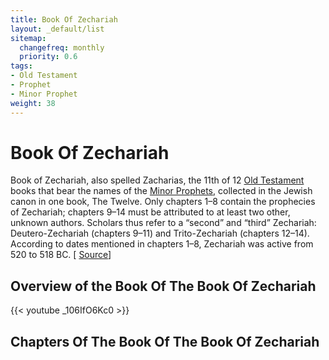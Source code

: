 ```yaml
---
title: Book Of Zechariah
layout: _default/list
sitemap:
  changefreq: monthly
  priority: 0.6
tags:
- Old Testament
- Prophet
- Minor Prophet
weight: 38
---
```

# Book Of Zechariah
Book of Zechariah, also spelled Zacharias, the 11th of 12 [Old Testament](/tags/old-testament/) books that bear the names of the [Minor Prophets](/tags/minor-prophet/), collected in the Jewish canon in one book, The Twelve. Only chapters 1–8 contain the prophecies of Zechariah; chapters 9–14 must be attributed to at least two other, unknown authors. Scholars thus refer to a “second” and “third” Zechariah: Deutero-Zechariah (chapters 9–11) and Trito-Zechariah (chapters 12–14). According to dates mentioned in chapters 1–8, Zechariah was active from 520 to 518 BC. [ [Source](https://www.britannica.com/topic/Book-of-Zechariah)]
## Overview of the Book Of The Book Of Zechariah
{{< youtube _106IfO6Kc0 >}}
## Chapters Of The Book Of The Book Of Zechariah